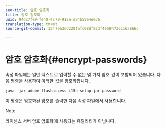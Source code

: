 ```yaml
---
seo-title: 암호 암호화
title: 암호 암호화
uuid: 94dc7fe9-fe40-4779-912a-d84b58e4ee36
translation-type: tm+mt
source-git-commit: 1547eb3dd220fafc08df923f40504736c16a866c

---
```



# 암호 암호화{#encrypt-passwords}

속성 파일에는 일반 텍스트로 입력할 수 없는 몇 가지 암호 값이 포함되어 있습니다. 다음 명령을 사용하여 이러한 값을 암호화합니다.

`java -jar adobe-flashaccess-i15n-setup.jar password`

이 명령은 암호화된 암호를 출력한 다음 속성 파일에서 사용합니다.

>[!NOTE]
>라이센스 서버 암호 암호화에 사용되는 유틸리티가 아닙니다.


